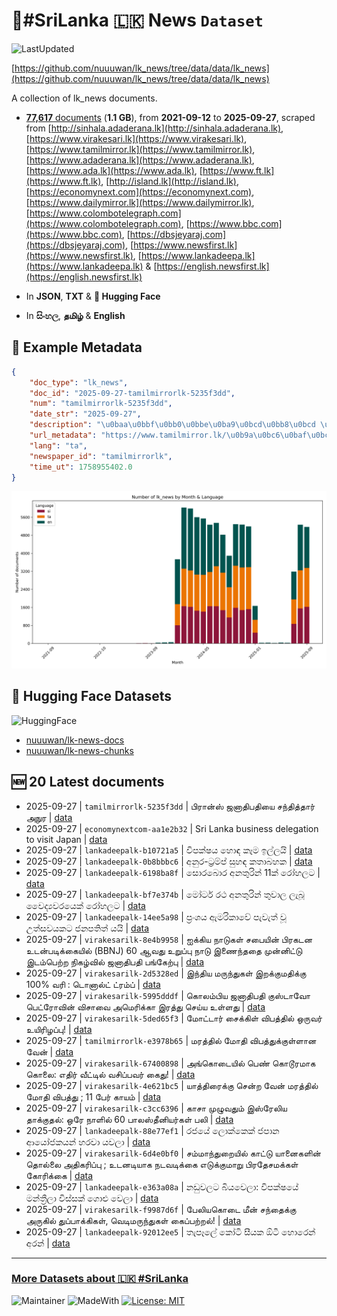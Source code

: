 # 📄#SriLanka 🇱🇰 News `Dataset`

![LastUpdated](https://img.shields.io/badge/last_updated-2025--09--27_12:21:35-green)

[https://github.com/nuuuwan/lk_news/tree/data/data/lk_news](https://github.com/nuuuwan/lk_news/tree/data/data/lk_news)

A collection of lk_news documents.

- [**77,617** documents](https://github.com/nuuuwan/lk_news/tree/data/data/lk_news) (**1.1 GB**), from **2021-09-12** to **2025-09-27**, scraped from [http://sinhala.adaderana.lk](http://sinhala.adaderana.lk), [https://www.virakesari.lk](https://www.virakesari.lk), [https://www.tamilmirror.lk](https://www.tamilmirror.lk), [https://www.adaderana.lk](https://www.adaderana.lk), [https://www.ada.lk](https://www.ada.lk), [https://www.ft.lk](https://www.ft.lk), [http://island.lk](http://island.lk), [https://economynext.com](https://economynext.com), [https://www.dailymirror.lk](https://www.dailymirror.lk), [https://www.colombotelegraph.com](https://www.colombotelegraph.com), [https://www.bbc.com](https://www.bbc.com), [https://dbsjeyaraj.com](https://dbsjeyaraj.com), [https://www.newsfirst.lk](https://www.newsfirst.lk), [https://www.lankadeepa.lk](https://www.lankadeepa.lk) & [https://english.newsfirst.lk](https://english.newsfirst.lk)

- In **JSON**, **TXT** & **🤗 Hugging Face**

- In **සිංහල**, **தமிழ்** & **English**

## 📝 Example Metadata

```json
{
    "doc_type": "lk_news",
    "doc_id": "2025-09-27-tamilmirrorlk-5235f3dd",
    "num": "tamilmirrorlk-5235f3dd",
    "date_str": "2025-09-27",
    "description": "\u0baa\u0bbf\u0bb0\u0bbe\u0ba9\u0bcd\u0bb8\u0bcd \u0b9c\u0ba9\u0bbe\u0ba4\u0bbf\u0baa\u0ba4\u0bbf\u0baf\u0bc8 \u0b9a\u0ba8\u0bcd\u0ba4\u0bbf\u0ba4\u0bcd\u0ba4\u0bbe\u0bb0\u0bcd \u0b85\u0ba8\u0bc1\u0bb0",
    "url_metadata": "https://www.tamilmirror.lk/\u0b9a\u0bc6\u0baf\u0bcd\u0ba4\u0bbf\u0b95\u0bb3\u0bcd/\u0baa\u0bbf\u0bb0\u0bbe\u0ba9\u0bcd\u0bb8\u0bcd-\u0b9c\u0ba9\u0bbe\u0ba4\u0bbf\u0baa\u0ba4\u0bbf\u0baf\u0bc8-\u0b9a\u0ba8\u0bcd\u0ba4\u0bbf\u0ba4\u0bcd\u0ba4\u0bbe\u0bb0\u0bcd-\u0b85\u0ba8\u0bc1\u0bb0/175-365364",
    "lang": "ta",
    "newspaper_id": "tamilmirrorlk",
    "time_ut": 1758955402.0
}
```

![Chart](https://raw.githubusercontent.com/nuuuwan/lk_news/refs/heads/data/data/lk_news/docs_by_month_and_lang.png)

## 🤗 Hugging Face Datasets

![HuggingFace](https://img.shields.io/badge/-HuggingFace-FDEE21?style=for-the-badge&logo=HuggingFace)

- [nuuuwan/lk-news-docs](https://huggingface.co/datasets/nuuuwan/lk-news-docs)
- [nuuuwan/lk-news-chunks](https://huggingface.co/datasets/nuuuwan/lk-news-chunks)

## 🆕 20 Latest documents

- 2025-09-27 | `tamilmirrorlk-5235f3dd` | பிரான்ஸ் ஜனாதிபதியை சந்தித்தார் அநுர | [data](https://github.com/nuuuwan/lk_news/tree/data/data/lk_news/2020s/2025/2025-09-27-tamilmirrorlk-5235f3dd)
- 2025-09-27 | `economynextcom-aa1e2b32` | Sri Lanka business delegation to visit Japan | [data](https://github.com/nuuuwan/lk_news/tree/data/data/lk_news/2020s/2025/2025-09-27-economynextcom-aa1e2b32)
- 2025-09-27 | `lankadeepalk-b10721a5` | විපක්ෂය හොඳ කෑම  ඉල්ලයි | [data](https://github.com/nuuuwan/lk_news/tree/data/data/lk_news/2020s/2025/2025-09-27-lankadeepalk-b10721a5)
- 2025-09-27 | `lankadeepalk-0b8bbbc6` | අනුර-ට්‍රම්ප් සුහඳ කතාබහක | [data](https://github.com/nuuuwan/lk_news/tree/data/data/lk_news/2020s/2025/2025-09-27-lankadeepalk-0b8bbbc6)
- 2025-09-27 | `lankadeepalk-6198ba8f` | සොරබොර අනතුරින් 11ක් රෝහලට | [data](https://github.com/nuuuwan/lk_news/tree/data/data/lk_news/2020s/2025/2025-09-27-lankadeepalk-6198ba8f)
- 2025-09-27 | `lankadeepalk-bf7e374b` | මෝටර් රථ අනතුරින් තුවාල ලැබූ වෛද්‍යවරයෙක් රෝහලට | [data](https://github.com/nuuuwan/lk_news/tree/data/data/lk_news/2020s/2025/2025-09-27-lankadeepalk-bf7e374b)
- 2025-09-27 | `lankadeepalk-14ee5a98` | ප්‍රංශය ඇමරිකාවේ පැවැත් වූ උත්සවයකට ජනපතිත් යයි | [data](https://github.com/nuuuwan/lk_news/tree/data/data/lk_news/2020s/2025/2025-09-27-lankadeepalk-14ee5a98)
- 2025-09-27 | `virakesarilk-8e4b9958` | ஐக்கிய நாடுகள் சபையின் பிரகடன உடன்படிக்கையில் (BBNJ) 60 ஆவது உறுப்பு நாடு இணைந்ததை முன்னிட்டு இடம்பெற்ற நிகழ்வில் ஜனாதிபதி பங்கேற்பு | [data](https://github.com/nuuuwan/lk_news/tree/data/data/lk_news/2020s/2025/2025-09-27-virakesarilk-8e4b9958)
- 2025-09-27 | `virakesarilk-2d5328ed` | இந்திய மருந்துகள் இறக்குமதிக்கு 100% வரி : டொனால்ட் ட்ரம்ப் | [data](https://github.com/nuuuwan/lk_news/tree/data/data/lk_news/2020s/2025/2025-09-27-virakesarilk-2d5328ed)
- 2025-09-27 | `virakesarilk-5995dddf` | கொலம்பிய ஜனாதிபதி குஸ்டாவோ பெட்ரோவின் விசாவை அமெரிக்கா இரத்து செய்ய உள்ளது | [data](https://github.com/nuuuwan/lk_news/tree/data/data/lk_news/2020s/2025/2025-09-27-virakesarilk-5995dddf)
- 2025-09-27 | `virakesarilk-5ded65f3` | மோட்டார் சைக்கிள் விபத்தில் ஒருவர் உயிரிழப்பு! | [data](https://github.com/nuuuwan/lk_news/tree/data/data/lk_news/2020s/2025/2025-09-27-virakesarilk-5ded65f3)
- 2025-09-27 | `tamilmirrorlk-e3978b65` | மரத்தில் மோதி விபத்துக்குள்ளான வேன் | [data](https://github.com/nuuuwan/lk_news/tree/data/data/lk_news/2020s/2025/2025-09-27-tamilmirrorlk-e3978b65)
- 2025-09-27 | `virakesarilk-67400898` | அங்கொடையில் பெண் கொடூரமாக கொலை: எதிர் வீட்டில் வசிப்பவர் கைது! | [data](https://github.com/nuuuwan/lk_news/tree/data/data/lk_news/2020s/2025/2025-09-27-virakesarilk-67400898)
- 2025-09-27 | `virakesarilk-4e621bc5` | யாத்திரைக்கு சென்ற வேன் மரத்தில் மோதி விபத்து ; 11 பேர் காயம் | [data](https://github.com/nuuuwan/lk_news/tree/data/data/lk_news/2020s/2025/2025-09-27-virakesarilk-4e621bc5)
- 2025-09-27 | `virakesarilk-c3cc6396` | காசா முழுவதும் இஸ்ரேலிய தாக்குதல்: ஒரே நாளில் 60 பாலஸ்தீனியர்கள் பலி | [data](https://github.com/nuuuwan/lk_news/tree/data/data/lk_news/2020s/2025/2025-09-27-virakesarilk-c3cc6396)
- 2025-09-27 | `lankadeepalk-88e77ef1` | රජයේ ලොක්කෙක් ජපාන ආයෝජකයන් හරවා යවලා | [data](https://github.com/nuuuwan/lk_news/tree/data/data/lk_news/2020s/2025/2025-09-27-lankadeepalk-88e77ef1)
- 2025-09-27 | `virakesarilk-6d4e0bf0` | சம்மாந்துறையில் காட்டு யானைகளின் தொல்லை அதிகரிப்பு ; உடனடியாக நடவடிக்கை எடுக்குமாறு பிரதேசமக்கள் கோரிக்கை | [data](https://github.com/nuuuwan/lk_news/tree/data/data/lk_news/2020s/2025/2025-09-27-virakesarilk-6d4e0bf0)
- 2025-09-27 | `lankadeepalk-e363a08a` | නඩුවලට බියවෙලා: විපක්ෂයේ මන්ත්‍රීලා විස්සක් ගොළු වෙලා | [data](https://github.com/nuuuwan/lk_news/tree/data/data/lk_news/2020s/2025/2025-09-27-lankadeepalk-e363a08a)
- 2025-09-27 | `virakesarilk-f9987d6f` | பேலியகொடை மீன் சந்தைக்கு அருகில் துப்பாக்கிகள், வெடிமருந்துகள் கைப்பற்றல்! | [data](https://github.com/nuuuwan/lk_news/tree/data/data/lk_news/2020s/2025/2025-09-27-virakesarilk-f9987d6f)
- 2025-09-27 | `lankadeepalk-92012ee5` | තැපෑලේ කෝටි සීයක ඕටී හොරෙන් අරන් | [data](https://github.com/nuuuwan/lk_news/tree/data/data/lk_news/2020s/2025/2025-09-27-lankadeepalk-92012ee5)

---

### [More Datasets about 🇱🇰 #SriLanka](https://github.com/nuuuwan/lk_datasets)

![Maintainer](https://img.shields.io/badge/maintainer-nuuuwan-red)
![MadeWith](https://img.shields.io/badge/made_with-python-blue)
[![License: MIT](https://img.shields.io/badge/License-MIT-yellow.svg)](https://opensource.org/licenses/MIT)
